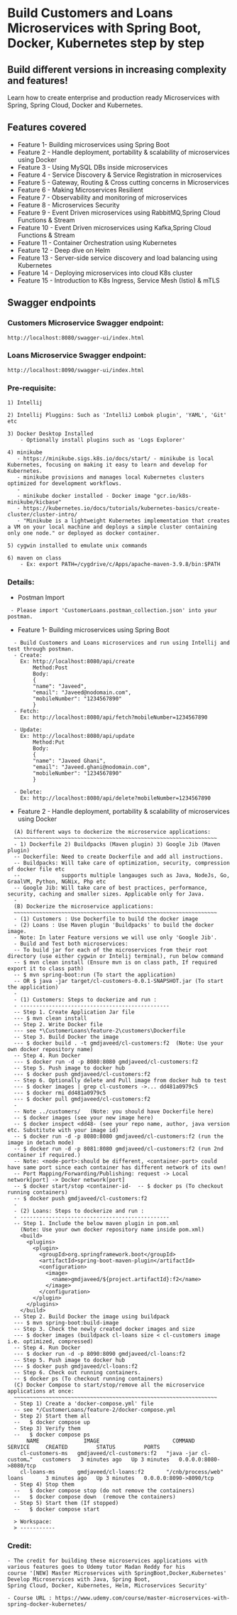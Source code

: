 # Build Customers and Loans Microservices with Spring Boot, Docker, Kubernetes step by step
## Build different versions in increasing complexity and features!

Learn how to create enterprise and production ready Microservices with Spring, Spring Cloud, Docker and Kubernetes.

## Features covered
* Feature 1- Building microservices using Spring Boot
* Feature 2 - Handle deployment, portability &  scalability of microservices using Docker
* Feature 3 - Using MySQL DBs inside microservices
* Feature 4 - Service Discovery & Service Registration in microservices
* Feature 5 - Gateway, Routing & Cross cutting concerns in Microservices
* Feature 6 - Making Microservices Resilient
* Feature 7 - Observability and monitoring of microservices
* Feature 8 - Microservices Security
* Feature 9 - Event Driven microservices using RabbitMQ,Spring Cloud Functions & Stream
* Feature 10 - Event Driven microservices using Kafka,Spring Cloud Functions & Stream
* Feature 11 - Container Orchestration using Kubernetes
* Feature 12 - Deep dive on Helm
* Feature 13 - Server-side service discovery and load balancing using Kubernetes
* Feature 14 - Deploying microservices into cloud K8s cluster
* Feature 15 - Introduction to K8s Ingress, Service Mesh (Istio) & mTLS


## Swagger endpoints
### Customers Microservice Swagger endpoint:
```
http://localhost:8080/swagger-ui/index.html
```

### Loans Microservice Swagger endpoint:
```
http://localhost:8090/swagger-ui/index.html
```

### Pre-requisite:
```
1) Intellij

2) Intellij Pluggins: Such as 'IntelliJ Lombok plugin', 'YAML', 'Git' etc 

3) Docker Desktop Installed 
    - Optionally install plugins such as 'Logs Explorer'

4) minikube 
   - https://minikube.sigs.k8s.io/docs/start/ - minikube is local Kubernetes, focusing on making it easy to learn and develop for Kubernetes.
   - minikube provisions and manages local Kubernetes clusters optimized for development workflows.
   - 
   - minikube docker installed - Docker image "gcr.io/k8s-minikube/kicbase"
   - https://kubernetes.io/docs/tutorials/kubernetes-basics/create-cluster/cluster-intro/
   - "Minikube is a lightweight Kubernetes implementation that creates a VM on your local machine and deploys a simple cluster containing only one node." or deployed as docker container.

5) cygwin installed to emulate unix commands

6) maven on class
    - Ex: export PATH=/cygdrive/c/Apps/apache-maven-3.9.8/bin:$PATH
```

### Details:
* Postman Import
```
 - Please import 'CustomerLoans.postman_collection.json' into your postman.
```

* Feature 1- Building microservices using Spring Boot
```
  - Build Customers and Loans microservices and run using Intellij and test through postman.
  - Create:
    Ex: http://localhost:8080/api/create
        Method:Post
        Body:
        {
        "name": "Javeed",
        "email": "Javeed@nodomain.com",
        "mobileNumber": "1234567890"
        }
  - Fetch:
    Ex: http://localhost:8080/api/fetch?mobileNumber=1234567890
    
  - Update:
    Ex: http://localhost:8080/api/update
        Method:Put
        Body:
        {
        "name": "Javeed Ghani",
        "email": "Javeed.ghani@nodomain.com",
        "mobileNumber": "1234567890"
        } 

  - Delete:          
    Ex: http://localhost:8080/api/delete?mobileNumber=1234567890             
```  
* Feature 2 - Handle deployment, portability &  scalability of microservices using Docker
```
  (A) Different ways to dockerize the microservice applications:
  ~~~~~~~~~~~~~~~~~~~~~~~~~~~~~~~~~~~~~~~~~~~~~~~~~~~~~~~~~~~~~~~~
  - 1) Dockerfile 2) Buildpacks (Maven plugin) 3) Google Jib (Maven plugin)
  -- Dockerfile: Need to create Dockerfile and add all instructions.
  -- Buildpacks: Will take care of optimization, security, compression of docker file etc
  --             supports multiple langauges such as Java, NodeJs, Go, GraalVM, Python, NGNix, Php etc
  -- Google Jib: Will take care of best practices, performance, security, caching and smaller sizes. Applicable only for Java.
  -
  (B) Dockerize the microservice applications:
  ~~~~~~~~~~~~~~~~~~~~~~~~~~~~~~~~~~~~~~~~~~~~~~~~~~~~~~~~~~~~~~~~
  - (1) Customers : Use Dockerfile to build the docker image
  - (2) Loans : Use Maven plugin 'Buildpacks' to build the docker image. 
  - Note: In later Feature versions we will use only 'Google Jib'.
  - Build and Test both microservices: 
  -- To build jar for each of the microservices from their root directory (use either cygwin or Intelij terminal), run below command
  -- $ mvn clean install (Ensure mvn is on class path, If required export it to class path)
  -- $ mvn spring-boot:run (To start the application)
  -- OR $ java -jar target/cl-customers-0.0.1-SNAPSHOT.jar (To start the application)
  -
  - (1) Customers: Steps to dockerize and run :
  - -----------------------------------------------
  -- Step 1. Create Application Jar file
  --- $ mvn clean install
  -- Step 2. Write Docker file
  --- see *\CustomerLoans\feature-2\customers\Dockerfile
  -- Step 3. Build Docker the image
  --- $ docker build . -t gmdjaveed/cl-customers:f2  (Note: Use your own docker repository name)
  -- Step 4. Run Docker
  --- $ docker run -d -p 8080:8080 gmdjaveed/cl-customers:f2
  -- Step 5. Push image to docker hub
  --- $ docker push gmdjaveed/cl-customers:f2
  -- Step 6. Optionally delete and Pull image from docker hub to test
  --- $ docker images | grep cl-customers ->... dd481a0979c5
  --- $ docker rmi dd481a0979c5
  --- $ docker pull gmdjaveed/cl-customers:f2
  -
  -- Note ../customers/   (Note: you should have Dockerfile here)
  -- $ docker images (see your new image here)
  -- $ docker inspect <dd48- (see your repo name, author, java version etc. Substitute with your image id)
  -- $ docker run -d -p 8080:8080 gmdjaveed/cl-customers:f2 (run the image in detach mode)
  -- $ docker run -d -p 8081:8080 gmdjaveed/cl-customers:f2 (run 2nd container if required.)
  -- Note: <node-port>:should be different, <container-port> could have same port since each container has different network of its own!
  -- Port Mapping/Forwarding/Publishing: request -> Local network[port] -> Docker network[port]
  -- $ docker start/stop <container-id-  -- $ docker ps (To checkout running containers)
  -- $ docker push gmdjaveed/cl-customers:f2
  -
  - (2) Loans: Steps to dockerize and run :
  - -----------------------------------------------
  -- Step 1. Include the below maven plugin in pom.xml
    (Note: Use your own docker repository name inside pom.xml)
    <build>
      <plugins>
        <plugin>
		  <groupId>org.springframework.boot</groupId>
		  <artifactId>spring-boot-maven-plugin</artifactId>
		  <configuration>
		    <image>
		      <name>gmdjaveed/${project.artifactId}:f2</name>
		    </image>
		  </configuration>
		</plugin>
	  </plugins>
    </build>	
  -- Step 2. Build Docker the image using buildpack
  --- $ mvn spring-boot:build-image   
  -- Step 3. Check the newly created docker images and size 
  --- $ docker images (buildpack cl-loans size < cl-customers image i.e. optimized, compressed)
  -- Step 4. Run Docker
  --- $ docker run -d -p 8090:8090 gmdjaveed/cl-loans:f2
  -- Step 5. Push image to docker hub
  --- $ docker push gmdjaveed/cl-loans:f2
  -- Step 6. Check out running containers.
  -- $ docker ps (To checkout running containers)
  (C) Docker Compose to start/stop/remove all the microservice applications at once:
  ~~~~~~~~~~~~~~~~~~~~~~~~~~~~~~~~~~~~~~~~~~~~~~~~~~~~~~~~~~~~~~~~
  - Step 1) Create a 'docker-compose.yml' file
  -- see */CustomerLoans/feature-2/docker-compose.yml
  - Step 2) Start them all 
  --   $ docker compose up
  - Step 3) Verify them 
  --   $ docker compose ps
      NAME              IMAGE                       COMMAND                  SERVICE     CREATED         STATUS         PORTS
    cl-customers-ms   gmdjaveed/cl-customers:f2   "java -jar cl-custom…"   customers   3 minutes ago   Up 3 minutes   0.0.0.0:8080->8080/tcp
    cl-loans-ms       gmdjaveed/cl-loans:f2       "/cnb/process/web"       loans       3 minutes ago   Up 3 minutes   0.0.0.0:8090->8090/tcp
  - Step 4) Stop them  
  --   $ docker compose stop (do not remove the containers)   
  --   $ docker compose down  (remove the containers)
  - Step 5) Start them (If stopped) 
  --   $ docker compose start
  
  > Workspace:
  > ----------- 
```

### Credit:
```
- The credit for building these microservices applications with various features goes to Udemy tutor Madan Reddy for his 
course '[NEW] Master Microservices with SpringBoot,Docker,Kubernetes' Develop Microservices with Java, Spring Boot, 
Spring Cloud, Docker, Kubernetes, Helm, Microservices Security'

- Course URL : https://www.udemy.com/course/master-microservices-with-spring-docker-kubernetes/
```
